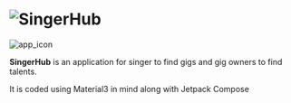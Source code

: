 # ![SingerHub](https://github.com/fakhrimf/SingerHubCompose/assets/52986207/a6cbc01b-b433-4131-8a69-f68c9519b453)
![app_icon](https://github.com/fakhrimf/SingerHubCompose/assets/52986207/2acacf53-c527-43ea-b9d6-4fe22b343c6a)

**SingerHub** is an application for singer to find gigs and gig owners to find talents.

It is coded using Material3 in mind along with Jetpack Compose
